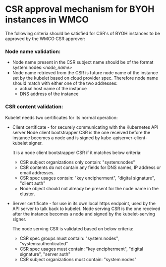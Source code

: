 # CSR approval mechanism for BYOH instances in WMCO

The following criteria should be satisfied for CSR's of BYOH instances to be approved by the WMCO CSR approver:
### Node name validation:
   * Node name present in the CSR subject name should be of the format system:nodes:_\<node_name\>_
   * Node name retrieved from the CSR is future node name of the instance set by the kubelet based on cloud provider spec.
     Therefore node name should match with either one of the two addresses:
       * actual host name of the instance
       * DNS address of the instance

### CSR content validation:        
Kubelet needs two certificates for its normal operation:

   * Client certificate - for securely communicating with the Kubernetes API server
      Node client bootstrapper CSR is the one received before the instance becomes a node and is 
      signed by kube-apiserver-client-kubelet signer.
      
      It is a node client bootstrapper CSR if it matches below criteria:
       *  CSR subject organizations only contain: "system:nodes"
       *  CSR contents do not contain any fields for DNS names, IP address or email addresses.
       *  CSR spec usages contain: "key encipherment", "digital signature", "client auth"
       *  Node object should not already be present for the node name in the cluster.
       
   * Server certificate - for use in its own local https endpoint, used by the API server to talk back to kubelet.
      Node serving CSR is the one received after the instance becomes a node and signed by the kubelet-serving signer.
      
      The node serving CSR is validated based on below criteria:
       * CSR spec groups must contain: "system:nodes", "system:authenticated"
       * CSR spec usages must contain: "key encipherment", "digital signature", "server auth"
       * CSR subject organizations must contain:  "system:nodes"
       